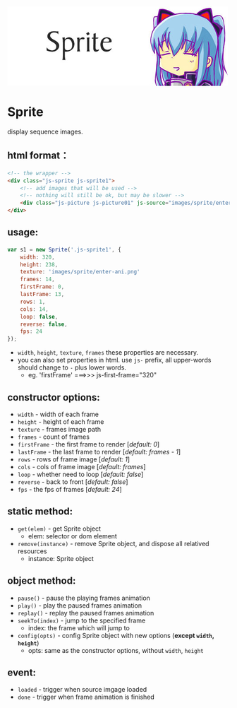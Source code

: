 ![joshua](https://raw.githubusercontent.com/JoshuaYang/joshua.js/master/res/sprite.jpg)
# Sprite
display sequence images.

## html format：
```html
<!-- the wrapper -->
<div class="js-sprite js-sprite1">
    <!-- add images that will be used -->
    <!-- nothing will still be ok, but may be slower -->
    <div class="js-picture js-picture01" js-source="images/sprite/enter-ani.png"></div>
</div>
```

## usage:
```javascript
var s1 = new Sprite('.js-sprite1', {
    width: 320,
    height: 238,
	texture: 'images/sprite/enter-ani.png'
	frames: 14,
	firstFrame: 0,
	lastFrame: 13,
	rows: 1,
	cols: 14,
	loop: false,
	reverse: false,
	fps: 24
});
```
* `width`, `height`, `texture`, `frames` these properties are necessary.
* you can also set properties in html. use `js-` prefix, all upper-words should change to `-` plus lower words.
  * eg. 'firstFrame'  ===>>>  js-first-frame="320"

## constructor options:
* `width` - width of each frame
* `height` - height of each frame
* `texture` - frames image path
* `frames` - count of frames
* `firstFrame` - the first frame to render [*default: 0*]
* `lastFrame` - the last frame to render [*default: frames - 1*]
* `rows` - rows of frame image [*default: 1*]
* `cols` - cols of frame image [*default: frames*]
* `loop` - whether need to loop [*default: false*]
* `reverse` - back to front [*default: false*]
* `fps` - the fps of frames [*default: 24*]

## static method:
* `get(elem)` - get Sprite object
	* elem: selector or dom element
* `remove(instance)` - remove Sprite object, and dispose all relatived resources
	* instance: Sprite object

## object method:
* `pause()` - pause the playing frames animation
* `play()` - play the paused frames animation
* `replay()` - replay the paused frames animation
* `seekTo(index)` - jump to the specified frame 
	* index: the frame which will jump to
* `config(opts)` - config Sprite object with new options (**except `width`, `height`**)
	* opts: same as the constructor options, without `width`, `height`

## event:
* `loaded` - trigger when source imgage loaded
* `done` - trigger when frame animation is finished